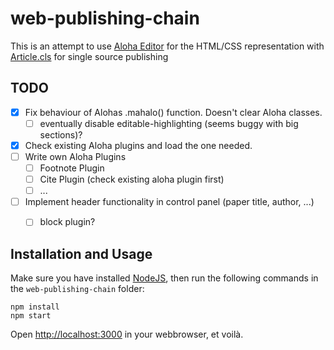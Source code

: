 web-publishing-chain
====================

This is an attempt to use [Aloha Editor](http://aloha-editor.org/) for the HTML/CSS representation 
with [Article.cls](http://wannesm.be/articlecls/) for single source publishing

TODO
--------------------

 - [x] Fix behaviour of Alohas .mahalo() function. Doesn't clear Aloha classes.
    - [ ] eventually disable editable-highlighting (seems buggy with big sections)?
 - [x] Check existing Aloha plugins and load the one needed.
 - [ ] Write own Aloha Plugins
     - [ ] Footnote Plugin
     - [ ] Cite Plugin (check existing aloha plugin first)
     - [ ] ...
 - [ ] Implement header functionality in control panel (paper title, author, ...)
     - [ ] block plugin? 



Installation and Usage
--------------------

Make sure you have installed [NodeJS](http://nodejs.org/), then run the following commands in the `web-publishing-chain` folder:

	npm install
	npm start

Open <http://localhost:3000> in your webbrowser, et voilà.

